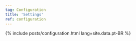 ```yaml
---
tag: Configuration
title: 'Settings'
ref: configuration
---
```


{% include posts/configuration.html lang=site.data.pt-BR %}
